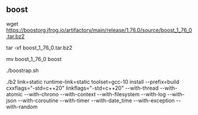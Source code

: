 ## boost

wget https://boostorg.jfrog.io/artifactory/main/release/1.76.0/source/boost_1_76_0.tar.bz2

tar -xf boost_1_76_0.tar.bz2

mv boost_1_76_0  boost


./boostrap.sh

./b2 link=static runtime-link=static  toolset=gcc-10 install --prefix=build cxxflags="-std=c++20" linkflags="-std=c++20" --with-thread --with-atomic  --with-chrono --with-context --with-filesystem --with-log --with-json --with-coroutine --with-timer --with-date_time --with-exception --with-random

